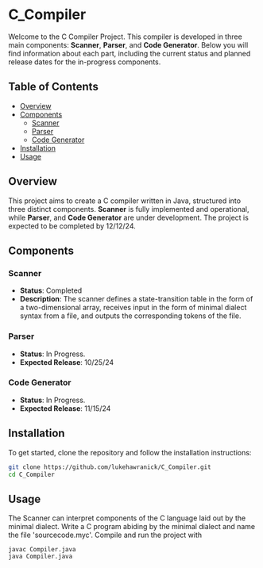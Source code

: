 # C_Compiler
Welcome to the C Compiler Project. This compiler is developed in three main components: **Scanner**, **Parser**, and **Code Generator**. Below you will find information about each part, including the current status and planned release dates for the in-progress components.

## Table of Contents

- [Overview](#overview)
- [Components](#components)
   - [Scanner](#scanner)
   - [Parser](#parser)
   - [Code Generator](#code-generator)
- [Installation](#installaton)
- [Usage](#usage)

## Overview 

This project aims to create a C compiler written in Java, structured into three distinct components. **Scanner** is fully implemented and operational, while **Parser**, and **Code Generator** are under development. The project is expected to be completed by 12/12/24.

## Components

### Scanner

- **Status**: Completed
- **Description**: The scanner defines a state-transition table in the form of a two-dimensional array, receives input in the form of minimal dialect syntax from a file, and outputs the corresponding tokens of the file.

### Parser

- **Status**: In Progress.
- **Expected Release**: 10/25/24

### Code Generator

- **Status**: In Progress.
- **Expected Release**: 11/15/24

## Installation

To get started, clone the repository and follow the installation instructions:

```bash
git clone https://github.com/lukehawranick/C_Compiler.git
cd C_Compiler
```

## Usage

The Scanner can interpret components of the C language laid out by the minimal dialect. Write a C program abiding by the minimal dialect and name the file 'sourcecode.myc'. Compile and run the project with

```
javac Compiler.java
java Compiler.java
```

